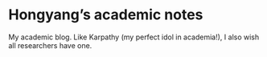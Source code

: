 # Hongyang’s academic notes

My academic blog. Like Karpathy (my perfect idol in academia!), I also wish all researchers have one.

